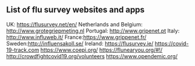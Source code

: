 ## List of flu survey websites and apps
   UK: https://flusurvey.net/en/
   Netherlands and Belgium: http://www.grotegriepmeting.nl 
   Portugal: http://www.gripenet.pt 
   Italy: http://www.influweb.it/
   France:https://www.grippenet.fr/
   Sweden:http://influensakoll.se/
   Ireland: https://flusurvey.ie/
   https://covid-19-track.com 
   https://www.coepi.org/
   https://flunearyou.org/#!/
   http://crowdfightcovid19.org/volunteers
   https://www.opendemic.org/

